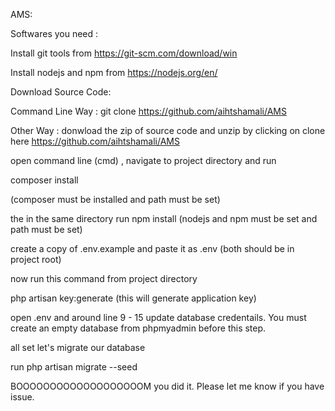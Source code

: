 AMS:

Softwares you need :

Install git tools from https://git-scm.com/download/win

Install nodejs and npm from https://nodejs.org/en/

Download Source Code:

Command Line Way : git clone https://github.com/aihtshamali/AMS

Other Way : donwload the zip of source code and unzip by clicking on clone here https://github.com/aihtshamali/AMS

open command line (cmd) , navigate to project directory and run

composer install

(composer must be installed and path must be set)

the in the same directory run npm install (nodejs and npm must be set and path must be set)

create a copy of .env.example and paste it as .env (both should be in project root)

now run this command from project directory

php artisan key:generate (this will generate application key)

open .env and around line 9 - 15 update database credentails. You must create an empty database from phpmyadmin before this step.

all set let's migrate our database

run php artisan migrate --seed

BOOOOOOOOOOOOOOOOOOOM you did it. Please let me know if you have issue.
